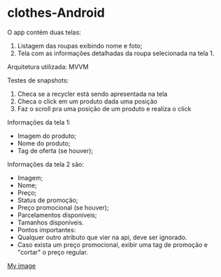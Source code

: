 # clothes-Android

O app contém duas telas:

1. Listagem das roupas exibindo nome e foto;
2. Tela com as informações detalhadas da roupa selecionada na tela 1. 

Arquitetura utilizada: MVVM

Testes de snapshots: 
1. Checa se a recycler está sendo apresentada na tela
2. Checa o click em um produto dada uma posição
3. Faz o scroll pra uma posição de um produto e realiza o click 

Informações da tela 1: 
- Imagem do produto;
- Nome do produto;
- Tag de oferta (se houver);

Informações da tela 2 são:
- Imagem;
- Nome;
- Preço;
- Status de promoção;
- Preço promocional (se houver);
- Parcelamentos disponíveis;
- Tamanhos disponíveis.
- Pontos importantes:
- Qualquer outro atributo que vier na api, deve ser ignorado.
- Caso exista um preço promocional, exibir uma tag de promoção e "cortar" o preço regular.

[My image](https://github.com/carolinamaciel1/carolinamaciel1.github.io/blob/master/imgs/tela1.png)

